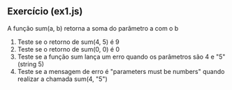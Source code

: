 ## Exercício (ex1.js)

A função sum(a, b) retorna a soma do parâmetro a com o b

1. Teste se o retorno de sum(4, 5) é 9
2. Teste se o retorno de sum(0, 0) é 0
3. Teste se a função sum lança um erro quando os parâmetros são 4 e "5" (string 5)
4. Teste se a mensagem de erro é "parameters must be numbers" quando realizar a chamada sum(4, "5")
